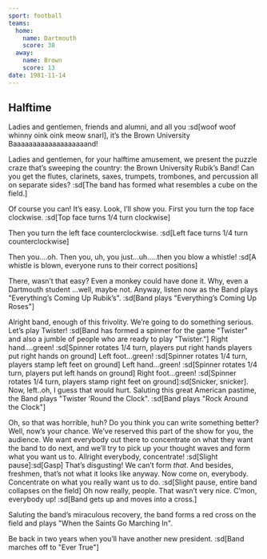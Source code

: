 ```yaml
---
sport: football
teams:
  home:
    name: Dartmouth
    score: 38
  away:
    name: Brown
    score: 13
date: 1981-11-14
---
```


## Halftime

Ladies and gentlemen, friends and alumni, and all you :sd[woof woof whinny oink oink meow snarl], it’s the Brown University Baaaaaaaaaaaaaaaaaaand!

Ladies and gentlemen, for your halftime amusement, we present the puzzle craze that’s sweeping the country: the Brown University Rubik’s Band! Can you get the flutes, clarinets, saxes, trumpets, trombones, and percussion all on separate sides? :sd[The band has formed what resembles a cube on the field.]

Of course you can! It’s easy. Look, I’ll show you. First you turn the top face clockwise. :sd[Top face turns 1/4 turn clockwise]

Then you turn the left face counterclockwise. :sd[Left face turns 1/4 turn counterclockwise]

Then you....oh. Then you, uh, you just...uh.....then you blow a whistle! :sd[A whistle is blown, everyone runs to their correct positions]

There, wasn’t that easy? Even a monkey could have done it. Why, even a Dartmouth student ...well, maybe not. Anyway, listen now as the Band plays "Everything’s Coming Up Rubik’s". :sd[Band plays "Everything’s Coming Up Roses"]

Alright band, enough of this frivolity. We’re going to do something serious. Let’s play Twister! :sd[Band has formed a spinner for the game "Twister" and also a jumble of people who are ready to play "Twister."] Right hand....green! :sd[Spinner rotates 1/4 turn, players put right hands players put right hands on ground] Left foot...green! :sd[Spinner rotates 1/4 turn, players stamp left feet on ground] Left hand...green! :sd[Spinner rotates 1/4 turn, players put left hands on ground] Right foot...green! :sd[Spinner rotates 1/4 turn, players stamp right feet on ground]:sd[Snicker, snicker]. Now, left..oh, I guess that would hurt. Saluting this great American pastime, the Band plays "Twister ‘Round the Clock". :sd[Band plays "Rock Around the Clock"]

Oh, so that was horrible, huh? Do you think you can write something better? Well, now’s your chance. We’ve reserved this part of the show for you, the audience. We want everybody out there to concentrate on what they want the band to do next, and we’ll try to pick up your thought waves and form what you want us to. Allright everybody, concentrate! :sd[Slight pause]:sd[Gasp] That’s disgusting! We can’t form _that_. And besides, freshmen, that’s not what it looks like anyway. Now come on, everybody. Concentrate on what you really want us to do. :sd[Slight pause, entire band collapses on the field] Oh now really, people. That wasn’t very nice. C’mon, everybody up! :sd[Band gets up and moves into a cross.]

Saluting the band’s miraculous recovery, the band forms a red cross on the field and plays "When the Saints Go Marching In".

Be back in two years when you’ll have another new president. :sd[Band marches off to "Ever True"]
